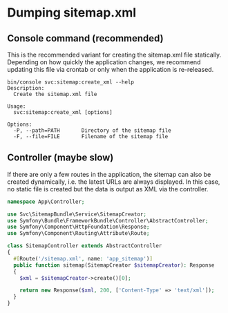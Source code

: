 # Dumping sitemap.xml

## Console command (recommended)

This is the recommended variant for creating the sitemap.xml file statically. Depending on how quickly the application changes, we recommend updating this file via crontab or only when the application is re-released.

```shell
bin/console svc:sitemap:create_xml --help
Description:
  Create the sitemap.xml file

Usage:
  svc:sitemap:create_xml [options]

Options:
  -P, --path=PATH       Directory of the sitemap file
  -F, --file=FILE       Filename of the sitemap file
```

## Controller (maybe slow)

If there are only a few routes in the application, the sitemap can also be created dynamically, i.e. the latest URLs are always displayed. In this case, no static file is created but the data is output as XML via the controller.

```php
namespace App\Controller;

use Svc\SitemapBundle\Service\SitemapCreator;
use Symfony\Bundle\FrameworkBundle\Controller\AbstractController;
use Symfony\Component\HttpFoundation\Response;
use Symfony\Component\Routing\Attribute\Route;

class SitemapController extends AbstractController
{
  #[Route('/sitemap.xml', name: 'app_sitemap')]
  public function sitemap(SitemapCreator $sitemapCreator): Response
  {
    $xml = $sitemapCreator->create()[0];

    return new Response($xml, 200, ['Content-Type' => 'text/xml']);
  }
}
```